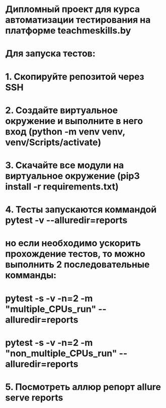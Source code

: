 # Дипломный проект для курса автоматизации тестирования на платформе teachmeskills.by
# Для запуска тестов:
# 1. Cкопируйте репозитой через SSH
# 2. Создайте виртуальное окружение и выполните в него вход (python -m venv venv, venv/Scripts/activate)
# 3. Скачайте все модули на виртуальное окружение (pip3 install -r requirements.txt)
# 4. Тесты запускаются коммандой pytest -v --alluredir=reports
# но если необходимо ускорить прохождение тестов, то можно выполнить 2 последовательные комманды:
# pytest -s -v -n=2 -m  "multiple_CPUs_run" --alluredir=reports
# pytest -s -v -n=2 -m  "non_multiple_CPUs_run" --alluredir=reports
# 5. Посмотреть аллюр репорт allure serve reports 
